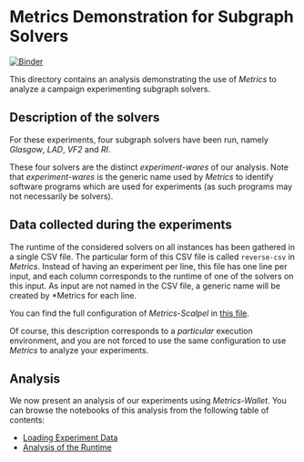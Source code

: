 # Metrics Demonstration for Subgraph Solvers

[![Binder](https://mybinder.org/badge_logo.svg)](https://mybinder.org/v2/gh/crillab/metrics-examples/HEAD?labpath=subgraph-solvers)

This directory contains an analysis demonstrating the use of *Metrics* to
analyze a campaign experimenting subgraph solvers.

## Description of the solvers

For these experiments, four subgraph solvers have been run, namely *Glasgow*,
*LAD*, *VF2* and *RI*.

These four solvers are the distinct *experiment-wares* of our analysis.
Note that *experiment-wares* is the generic name used by *Metrics* to
identify software programs which are used for experiments (as such programs
may not necessarily be solvers).

## Data collected during the experiments

The runtime of the considered solvers on all instances has been gathered in a
single CSV file.
The particular form of this CSV file is called `reverse-csv` in *Metrics*.
Instead of having an experiment per line, this file has one line per input, and
each column corresponds to the runtime of one of the solvers on this input.
As input are not named in the CSV file, a generic name will be created by
*Metrics for each line.

You can find the full configuration of *Metrics-Scalpel* in
[this file](config/metrics_scalpel.yml).

Of course, this description corresponds to a *particular* execution environment,
and you are not forced to use the same configuration to use *Metrics* to analyze
your experiments.

## Analysis

We now present an analysis of our experiments using *Metrics-Wallet*.
You can browse the notebooks of this analysis from the following table of
contents:

+ [Loading Experiment Data](load_experiments.ipynb)
+ [Analysis of the Runtime](runtime_analysis.ipynb)
